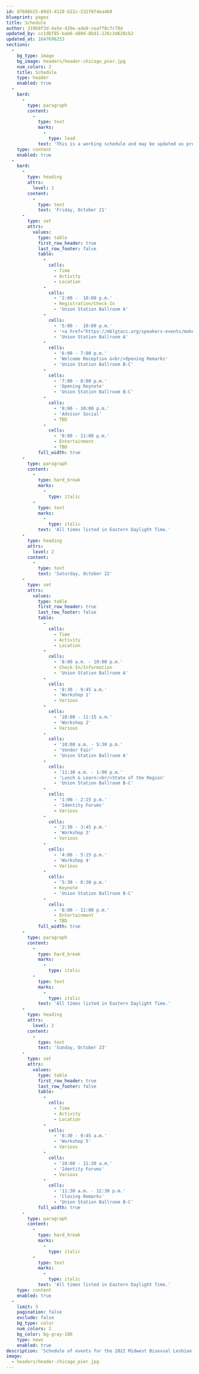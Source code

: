 ```yaml
---
id: 87680b15-89d3-4128-b22c-532f8f4ea4b0
blueprint: pages
title: Schedule
author: 319b9f3d-4a5e-420e-ade8-ceaff8cfc78d
updated_by: cc1d6f85-bab6-480d-8bd1-226c3d628cb2
updated_at: 1647696253
sections:
  -
    bg_type: image
    bg_image: headers/header-chicago_pier.jpg
    num_colors: 2
    title: Schedule
    type: header
    enabled: true
  -
    bard:
      -
        type: paragraph
        content:
          -
            type: text
            marks:
              -
                type: lead
            text: 'This is a working schedule and may be updated as programming is confirmed and announced.'
    type: content
    enabled: true
  -
    bard:
      -
        type: heading
        attrs:
          level: 2
        content:
          -
            type: text
            text: 'Friday, October 21'
      -
        type: set
        attrs:
          values:
            type: table
            first_row_header: true
            last_row_footer: false
            table:
              -
                cells:
                  - Time
                  - Activity
                  - Location
              -
                cells:
                  - '2:00 -  10:00 p.m.'
                  - Registration/Check-In
                  - 'Union Station Ballroom A'
              -
                cells:
                  - '5:00 -  10:00 p.m.'
                  - '<a href="https://mblgtacc.org/speakers-events/maker-market"><font color="#07807b">Maker Market</font></a>'
                  - 'Union Station Ballroom A'
              -
                cells:
                  - '6:00 - 7:00 p.m.'
                  - 'Welcome Reception &<br/>Opening Remarks'
                  - 'Union Station Ballroom B-C'
              -
                cells:
                  - '7:00 - 8:00 p.m.'
                  - 'Opening Keynote'
                  - 'Union Station Ballroom B-C'
              -
                cells:
                  - '8:00 - 10:00 p.m.'
                  - 'Advisor Social'
                  - TBD
              -
                cells:
                  - '8:00 - 11:00 p.m.'
                  - Entertainment
                  - TBD
            full_width: true
      -
        type: paragraph
        content:
          -
            type: hard_break
            marks:
              -
                type: italic
          -
            type: text
            marks:
              -
                type: italic
            text: 'All times listed in Eastern Daylight Time.'
      -
        type: heading
        attrs:
          level: 2
        content:
          -
            type: text
            text: 'Saturday, October 22'
      -
        type: set
        attrs:
          values:
            type: table
            first_row_header: true
            last_row_footer: false
            table:
              -
                cells:
                  - Time
                  - Activity
                  - Location
              -
                cells:
                  - '8:00 a.m. - 10:00 p.m.'
                  - Check-In/Information
                  - 'Union Station Ballroom A'
              -
                cells:
                  - '8:30 - 9:45 a.m.'
                  - 'Workshop 1'
                  - Various
              -
                cells:
                  - '10:00 - 11:15 a.m.'
                  - 'Workshop 2'
                  - Various
              -
                cells:
                  - '10:00 a.m. - 5:30 p.m.'
                  - 'Vendor Fair'
                  - 'Union Station Ballroom A'
              -
                cells:
                  - '11:30 a.m. - 1:00 p.m.'
                  - 'Lunch & Learn:<br/>State of the Region'
                  - 'Union Station Ballroom B-C'
              -
                cells:
                  - '1:00 - 2:15 p.m.'
                  - 'Identity Forums'
                  - Various
              -
                cells:
                  - '2:30 - 3:45 p.m.'
                  - 'Workshop 3'
                  - Various
              -
                cells:
                  - '4:00 - 5:15 p.m.'
                  - 'Workshop 4'
                  - Various
              -
                cells:
                  - '5:30 - 6:30 p.m.'
                  - Keynote
                  - 'Union Station Ballroom B-C'
              -
                cells:
                  - '8:00 - 11:00 p.m.'
                  - Entertainment
                  - TBD
            full_width: true
      -
        type: paragraph
        content:
          -
            type: hard_break
            marks:
              -
                type: italic
          -
            type: text
            marks:
              -
                type: italic
            text: 'All times listed in Eastern Daylight Time.'
      -
        type: heading
        attrs:
          level: 2
        content:
          -
            type: text
            text: 'Sunday, October 23'
      -
        type: set
        attrs:
          values:
            type: table
            first_row_header: true
            last_row_footer: false
            table:
              -
                cells:
                  - Time
                  - Activity
                  - Location
              -
                cells:
                  - '8:30 - 9:45 a.m.'
                  - 'Workshop 5'
                  - Various
              -
                cells:
                  - '10:00 - 11:30 a.m.'
                  - 'Identity Forums'
                  - Various
              -
                cells:
                  - '11:30 a.m. - 12:30 p.m.'
                  - 'Closing Remarks'
                  - 'Union Station Ballroom B-C'
            full_width: true
      -
        type: paragraph
        content:
          -
            type: hard_break
            marks:
              -
                type: italic
          -
            type: text
            marks:
              -
                type: italic
            text: 'All times listed in Eastern Daylight Time.'
    type: content
    enabled: true
  -
    limit: 3
    pagination: false
    exclude: false
    bg_type: color
    num_colors: 2
    bg_color: bg-gray-100
    type: news
    enabled: true
description: 'Schedule of events for the 2022 Midwest Bisexual Lesbian Gay Transgender Asexual College Conference (MBLGTACC).'
image:
  - headers/header-chicago_pier.jpg
---
```

